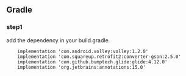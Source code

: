 ## Gradle


### step1
add the dependency in your build.gradle.

```
    implementation 'com.android.volley:volley:1.2.0'
    implementation 'com.squareup.retrofit2:converter-gson:2.5.0'
    implementation 'com.github.bumptech.glide:glide:4.12.0'
    implementation 'org.jetbrains:annotations:15.0'
```
